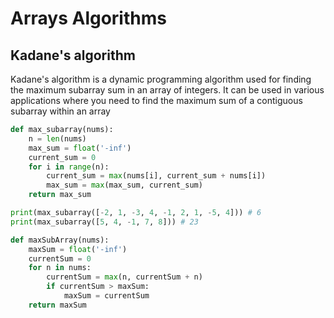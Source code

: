 # Arrays Algorithms
## Kadane's algorithm
Kadane's algorithm is a dynamic programming algorithm used for finding the maximum subarray sum in an array of integers. It can be used in various applications where you need to find the maximum sum of a contiguous subarray within an array
```python
def max_subarray(nums):
    n = len(nums)
    max_sum = float('-inf')
    current_sum = 0
    for i in range(n):
        current_sum = max(nums[i], current_sum + nums[i])
        max_sum = max(max_sum, current_sum)
    return max_sum

print(max_subarray([-2, 1, -3, 4, -1, 2, 1, -5, 4])) # 6
print(max_subarray([5, 4, -1, 7, 8])) # 23

def maxSubArray(nums):
    maxSum = float('-inf')
    currentSum = 0
    for n in nums:
        currentSum = max(n, currentSum + n)
        if currentSum > maxSum:
            maxSum = currentSum
    return maxSum
   
```
